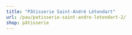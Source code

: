 ```yaml
---
title: "Pâtisserie Saint-André Létendart"
url: /pau/patisserie-saint-andre-letendart-2/
shop: pâtisserie
---
```

